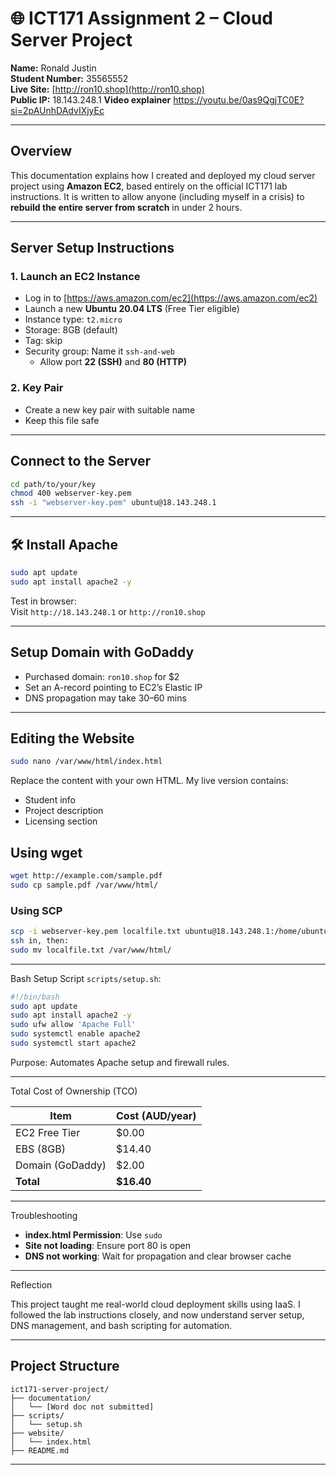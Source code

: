# 🌐 ICT171 Assignment 2 – Cloud Server Project

**Name:** Ronald Justin  
**Student Number:** 35565552  
**Live Site:** [http://ron10.shop](http://ron10.shop)  
**Public IP:** 18.143.248.1
**Video explainer** https://youtu.be/0as9QgjTC0E?si=2pAUnhDAdvIXjyEc

---

##  Overview

This documentation explains how I created and deployed my cloud server project using **Amazon EC2**, based entirely on the official ICT171 lab instructions. It is written to allow anyone (including myself in a crisis) to **rebuild the entire server from scratch** in under 2 hours.

---

##  Server Setup Instructions

### 1. Launch an EC2 Instance
- Log in to [https://aws.amazon.com/ec2](https://aws.amazon.com/ec2)
- Launch a new **Ubuntu 20.04 LTS** (Free Tier eligible)
- Instance type: `t2.micro`
- Storage: 8GB (default)
- Tag: skip
- Security group: Name it `ssh-and-web`
  - Allow port **22 (SSH)** and **80 (HTTP)**

### 2. Key Pair
- Create a new key pair with suitable name 
- Keep this file safe

---

##  Connect to the Server

```bash
cd path/to/your/key
chmod 400 webserver-key.pem
ssh -i "webserver-key.pem" ubuntu@18.143.248.1
```

---

## 🛠️ Install Apache

```bash
sudo apt update
sudo apt install apache2 -y
```

Test in browser:  
Visit `http://18.143.248.1` or `http://ron10.shop`

---

##  Setup Domain with GoDaddy

- Purchased domain: `ron10.shop` for $2
- Set an A-record pointing to EC2’s Elastic IP
- DNS propagation may take 30–60 mins

---

##  Editing the Website

```bash
sudo nano /var/www/html/index.html
```

Replace the content with your own HTML. My live version contains:
- Student info
- Project description
- Licensing section

 ## Using wget
```bash
wget http://example.com/sample.pdf
sudo cp sample.pdf /var/www/html/
```

### Using SCP
```bash
scp -i webserver-key.pem localfile.txt ubuntu@18.143.248.1:/home/ubuntu/
ssh in, then:
sudo mv localfile.txt /var/www/html/
```

---

 Bash Setup Script
 `scripts/setup.sh`:
```bash
#!/bin/bash
sudo apt update
sudo apt install apache2 -y
sudo ufw allow 'Apache Full'
sudo systemctl enable apache2
sudo systemctl start apache2
```

Purpose: Automates Apache setup and firewall rules.

---

 Total Cost of Ownership (TCO)

| Item               | Cost (AUD/year) |
|--------------------|-----------------|
| EC2 Free Tier      | $0.00           |
| EBS (8GB)          | $14.40          |
| Domain (GoDaddy)   | $2.00           |
| **Total**          | **$16.40**      |

---

 Troubleshooting

- **index.html Permission**: Use `sudo`
- **Site not loading**: Ensure port 80 is open
- **DNS not working**: Wait for propagation and clear browser cache

---

 Reflection

This project taught me real-world cloud deployment skills using IaaS. I followed the lab instructions closely, and now understand server setup, DNS management, and bash scripting for automation.

---
##  Project Structure

```
ict171-server-project/
├── documentation/                 
│   └── [Word doc not submitted]
├── scripts/
│   └── setup.sh
├── website/
│   └── index.html
├── README.md                      
```

---

